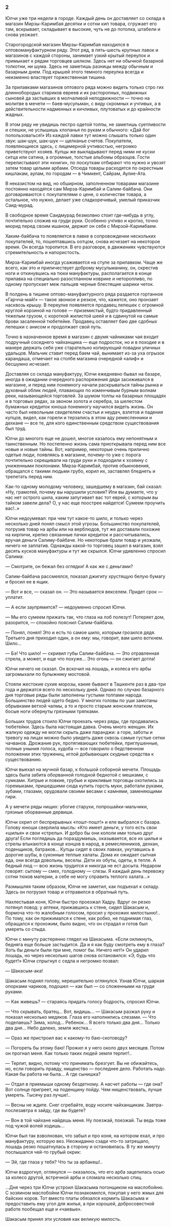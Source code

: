 ### 2

Юлчи уже три недели в городе.
Каждый день он доставляет со склада в магазин Мирзы-Каримбая десятки и сотни кип товара, сгружает его там, вскрывает, складывает в высокие, чуть не до потолка, штабели и снова уезжает.

Старогородской магазин Мирзы-Каримбая находился в оптовомануфактурном ряду.
Этот ряд, в пять-шесть крупных лавок и магазинов с каждой стороны, занимает узкий крытый переулок и примыкает к рядам торговцев шелком.
Здесь нет ни обычной базарной толкотни, ни шума.
Здесь не заметишь разницы между обычным и базарным днем.
Под крышей этого темного переулка всегда и неизменно властвует торжественная тишина.

За прилавками магазинов оптового ряда можно видеть только стро гих длиннобородых стариков евреев и их расторопных, подвижных сыновей да застывших в молчаливой неподвижности — точно на молитве в мечети — баев-мусульман, с виду скромных и учтивых, а в действительности надменных и кичливых, плутоватых и до крайности жадных.

В этом ряду не увидишь пестро одетой толпы, не заметишь суетливости и спешки, не услышишь хлопанья по рукам и обычного:
«Дай бог попользоваться!» Из каждой лавки тут можно слышать только один звук: шак-шук, шак-шук — щелканье счетов.
Покупатели, появляющиеся здесь, с лицемерной учтивостью, негромко приветствуют хозяев.
Купцы же выкладывают перед ними не куски ситца или сатина, а огромные, толстые альбомы образцов.
Гости перелистывают эти «книги», по лоскуткам отбирают что нужно и увозят затем товар целыми арбами.
Отсюда товары расходятся по окрестным кишлакам, аулам, по городам — в Чимкент, Сайрам, Аулие-Ата.

В неказистом на вид, но обширном, заполненном товарами магазине постоянно находятся сам Мирза-Каримбай и Салим-байбача.
Они договариваются с покупателями о цене, о количестве товара, а остальное, что нужно, делает уже сладкоречивый, умелый приказчик Саид-мурад.

В свободное время Саидмурад безмолвно стоит где-нибудь в углу, почтительно сложив на груди руки.
Особенно учтиво и кротко, точно мюрид перед своим ишаном, держит он себя с Мирзой-Каримбаем.

Хаким-байбача то появляется в лавке в сопровождении нескольких покупателей, то, пошептавшись оотцом, снова исчезает на некоторое время.
Он всегда торопится.
В его разговоре, в движениях чувствуются стремительность и напористость.

Мирза-Каримбай иногда усаживается на стуле за прилавком.
Чаще же всего, как это и приличествует доброму мусульманину, он, скрестив ноги и откинувшись на тюки мануфактуры, располагается в конце прилавка на специально разостланном коврике и неторопливо, по одному пропускает меж пальцев черные блестящие шарики четок.

В полдень в тишине оптово-мануфактурного ряда раздается гортанное «Гарчча-май!» — такое звонкое и резкое, что, кажется, оно пронзает насквозь крышу.
В переулке появляется продавец лепешек с огромной круглой корзиной на голове — приземистый, будто придавленный тяжелым грузом, с короткой жилистой шеей и в сдвинутой на самые брови засаленной тюбетейке.
Продавец оставляет баю две сдобных лепешки с анисом и продолжает свой путь.

Точно в назначенное время в магазин с двумя чайниками чая входит подручный соседнего чайханщика — еще подросток, но и в походке и в манере держать себя уже старательно копирующий повадки уличных удальцов.
Мальчик ставит перед баем чай, вынимает из-за уха огрызок карандаша, отмечает на столбе магазина очередной «алиф» и бесшумно исчезает.

Доставляя со склада мануфактуру, Юлчи ежедневно бывал на базаре, иногда в ожидании очередного распоряжения дяди засиживался в магазине, и перед ним понемногу начали раскрываться тайны рынка и духовный облик людей, плавающих по изменчивым бурным волнам реки, называющейся торговлей.
За шумом толпы на базарных площадях и в торговых рядах, за звоном золота и серебра, за шелестом бумажных кредиток юноша понемногу научился видеть жизнь.
Он часто был невольным свидетелем счастья и неудач, взлетов и падения купцов, видел, как горели и терзались в этом аду ремесленники и дехкане — все те, для кого единственным средством существования был труд.

Юлчи до многого еще не дошел, многое казалось ему непонятным и таинственным.
Но постепенно жизнь сама приоткрывала перед ним все новые и новые тайны.
Вот, например, некоторые очень прилично одетые люди, появляясь в магазине, почему-то уже с порога почтительно скрещивали на груди руки и подходили к хозяину с униженными поклонами.
Мирза-Каримбай, против обыкновения, обращался с такими людьми грубо, корил их, заставлял бледнеть и трепетать перед ним.

Как-то одному молодому человеку, зашедшему в магазин, бай сказал:
«Ну, грамотей, почему вы нарушили условия?
Или вы думаете, что у нас нет острого шила, каким запугивает вас тот еврей, с которым вы тайком завели дела?
О, у нас еще поострее найдется!
Сумеем проучить вас!..»

Юлчи недоумевал: при чем тут какое-то шило, и только через несколько дней понял смысл этой угрозы.
Большинство покупателей, погрузив товар на арбы или на верблюдов, тут же доставали похожие на кирпичи, крепко связанные пачки кредиток и рассчитывались, вручая деньги Салиму-байбаче.
Но некоторые брали товар и уезжали, ничего не заплатив.
Однажды какой-то торговец зашел в магазин, взял десять кусков мануфактуры и тут же скрылся.
Юлчи удивленно спросил Салима:

— Смотрите, он бежал без оглядки!
А как же с деньгами?

Салим-байбача рассмеялся, показал джигиту хрустящую белую бумагу и бросил ее в ящик.

— Вот и все, — сказал он.
— Это называется векселем.
Придет срок — уплатит.

— А если заупрямится?
— недоуменно спросил Юлчи.

— Мы его сумеем прижать так, что глаза на лоб полезут!
Потеряет дом, разорится, — спокойно пояснил Салим-байбача.

— Понял, понял!
Это и есть то самое шило, которым грозился дядя.
Третьего дня приходил один, а он ему: мы, говорит, вам шило воткнем.
Шило…

— Бэ!
Что шило!
— скривил губы Салим-байбача.
— Это отравленная стрела, а может, и еще что похуже…
Это огонь — он сжигает дотла!

Юлчи ничего не сказал.
Он вскочил на лошадь, и колеса его арбы загромыхали по булыжнику мостовой.

Стояли жестокие сухие морозы, какие бывают в Ташкенте раз в два-три года и держатся всего по нескольку дней.
Однако по случаю базарного дня торговые ряды были заполнены густыми толпами народа.
Большинство людей одето бедно.
У многих головы по уши замотаны обрывками ветхой чалмы, а то и просто старым женским платком, босые ноги обернуты грязными тряпками.

Больших трудов стоило Юлчи проехать через ряды, где продавались тюбетейки.
Здесь была настоящая давка.
Очень много женщин.
Их жалкую одежду не могли скрыть даже паранджи: а горе, заботы и тревогу на лицах можно было увидеть даже сквозь самые густые сетки чачванов.
Дрожание рук, протягивающих тюбетейки, приглушенные, полные уныния голоса, худоба — все говорило о бедственном положении этих тружениц, иглой добывающих скудные средства к существованию.

Юлчи выехал на мучной базар, к большой соборной мечети.
Площадь здесь была забита оборванной голодной беднотой с мешками, с сумками.
Хитрые и ловкие, грубые и крикливые торговцы охотились за горемыками, пришедшими сюда купить горсть муки, работали руками, зубами, глазами, орудовали своими весами с камнями, заменяющими гири.

А у мечети ряды нищих: убогие старухи, попрошайки-мальчики, грязные оборванные дервиши.

Юлчи охрип от беспрерывных «пошт-пошт!» и еле выбрался с базара.
Голову юноши сверлила мысль:
«Кто имеет деньги, у того есть свои «шилья» и свои «стрелы».
И добро бы они кололи ими только друг друга!
Если поглядишь да пораздумаешь, оказывается, все их шилья и стрелы втыкаются в конце концов в народ, в ремесленников, дехкан, поденщиков, батраков…
Купцы сидят в своих лавках, укутавшись в дорогие шубы, в суконные теплые халаты.
Дома их ожидает сытная еда, они всегда довольны, веселы.
Дети их обуты, одеты, в тепле.
А бедный люд — всю жизнь трудится и никогда не ест досыта.
Недаром говорят: сытому — смех, голодному — слезы.
Я каждый день перевожу сотни тюков материи, а себе не могу справить теплого халата…»

Размышляя таким образом, Юлчи не заметил, как подъехал к складу.
Здесь он погрузил товар и отправился в обратный путь.

Нахлестывая коня, Юлчи быстро проезжал Хадру.
Вдруг он резко потянул повод: у аптеки, прижавшись к стене, сидел Шакасым и, бормоча что-то жалобным голосом, просил у прохожих милостыню!..
По тому, как он прижимался к стене, как робко, не поднимая глаз, обращался к прохожим, было видно, что он страдал и готов был умереть со стыда.

Юлчи с минуту растерянно глядел на Шакасыма.
«Если окликнуть, бедняга еще больше застыдится.
Да и я как буду смотреть ему в глаза?
Хоть бы деньги были при мне, помог бы.
Ничего нет!» Он ударил лошадь, но через несколько шагов снова остановился:
«Э, будь что будет!» Юлчи спрыгнул с седла и негромко позвал:

— Шакасым-ака!

Шакасым поднял голову, нерешительно оглянулся.
Узнав Юлчи, шаркая опорками чариков, подошел — как был — со сложенными на груди руками.

— Как живешь?
— стараясь придать голосу бодрость, спросил Юлчи.

— Что скрывать, братец…
Вот, видишь…
— Шакасым разжал руку и показал несколько медяков.
Глаза его наполнились слезами.
— Что поделаешь?
Зима, холод…
Ребенок…
Я всего только два дня…
Только два дня…
Небо далеко, земля жестка…

— Ораз же пристроил вас к какому-то баю-скотоводу?

— Погореть бы этому баю!
Прожил я у него около двух месяцев.
Потом он прогнал меня.
Как только таких людей земля терпит!..

— Терпит, видно, потому что принимать брезгует.
Вы не обижайтесь, но, если говорить правду, нищенство — последнее дело.
Работать надо.
Какая бы работа ни была…
А где сынишка?

— Отдал в приемыши одному бездетному.
А насчет работы — где она?
Вот солнце пригреет, на поденщину пойду.
Чем нищенствовать, лучше умереть.
Тысячу раз лучше!..

— Весны не ждите.
Снег сгребайте, воду носите чайханщикам.
Завтра-послезавтра я зайду, где вы будете?

— Вон в той чайхане найдешь меня.
Ну поезжай, поезжай.
Ты ведь тоже под чужой волей ходишь…

Юлчи был так взволнован, что забыл и про коня, на котором ехал, и про мануфактуру, которую вез.
Неожиданно сзади что-то затрещало, лошадь резко пошатнулась в сторону и остановилась.
В ту же минуту послышался чей-то грубый окрик:

— Эй, где глаза у тебя?
Что ты за арбакеш!..

Юлчи вздрогнул, оглянулся — оказалось, что его арба зацепилась осью за колесо другой, встречной арбы и сломала несколько спиц.

…Дня через три Юлчи устроил Шакасыма погонщиком на маслобойню.
С хозяином маслобойни Юлчи познакомился, покупая у него жмых для байских коров.
Тот вместо платы обязался кормить Шакасыма и предоставить ему угол для жилья, а при хорошей, добросовестной работе пообещал еще и «чаевые».

Шакасым принял эти условия как великую милость.
